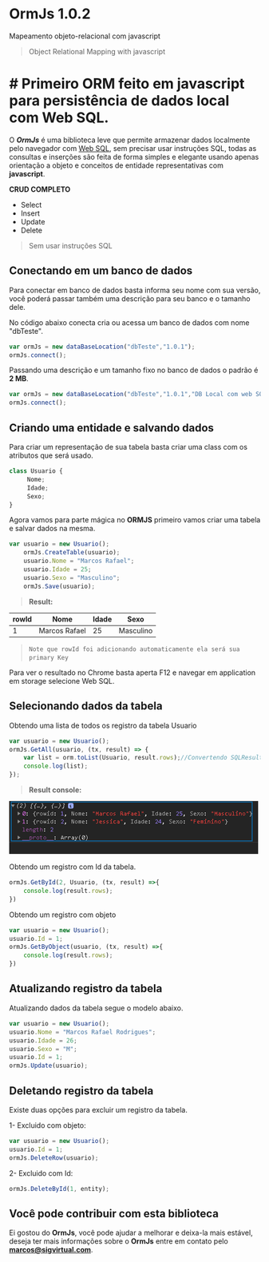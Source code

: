 #  OrmJs 1.0.2

Mapeamento objeto-relacional com javascript 
>Object Relational Mapping with javascript

# # Primeiro ORM feito em javascript para persistência de dados local com Web SQL.

O ***OrmJs*** é uma biblioteca leve que permite armazenar dados localmente pelo navegador com  [Web SQL]([https://developers.google.com/web/tools/chrome-devtools/storage/websql](https://developers.google.com/web/tools/chrome-devtools/storage/websql)), sem precisar usar instruções SQL, todas as consultas e inserções são feita de forma simples e elegante usando apenas orientação a objeto e conceitos de entidade representativas com **javascript**.

**CRUD COMPLETO**

 - Select
 - Insert
 - Update
 - Delete
 >Sem usar instruções SQL

## Conectando em um banco de dados

Para conectar em banco de dados basta informa seu nome com sua versão, você poderá passar também uma descrição para seu banco e o tamanho dele.

No código abaixo conecta cria ou acessa um banco de dados com nome "dbTeste".
```js
var ormJs = new dataBaseLocation("dbTeste","1.0.1");
ormJs.connect();
```
Passando uma descrição e um tamanho fixo no banco de dados o padrão é **2 MB**.
```js
var ormJs = new dataBaseLocation("dbTeste","1.0.1","DB Local com web SQL", (10*1024*2024)); //10 MB
ormJs.connect();
```

## Criando uma entidade e salvando dados
Para criar um representação de sua tabela basta criar uma class com os atributos que será usado.
```js
class Usuario {
     Nome;
     Idade;
     Sexo;
}
```
Agora vamos para parte mágica no **ORMJS** primeiro vamos criar uma tabela e salvar dados na mesma.
```js
var usuario = new Usuario();
    ormJs.CreateTable(usuario);
    usuario.Nome = "Marcos Rafael";
    usuario.Idade = 25;
    usuario.Sexo = "Masculino";
    ormJs.Save(usuario);
```


> **Result:** 

|  rowId |Nome            |Idade  | Sexo         
|--------|----------------|-------|---------|
|1|Marcos Rafael |25 | Masculino|

>`Note que rowId foi adicionando automaticamente ela será sua primary Key`

Para ver o resultado no Chrome basta aperta F12 e navegar em application em storage selecione Web SQL.

## Selecionando dados da tabela  
Obtendo uma lista de todos os registro da tabela Usuario
```js
var usuario = new Usuario();
ormJs.GetAll(usuario, (tx, result) => {
	var list = orm.toList(Usuario, result.rows);//Convertendo SQLResultSetRowList para List<Usuario>
	console.log(list);
});
```
> **Result console:** 
> 
!["OK"](https://raw.githubusercontent.com/Mrr66/OrmJs/master/img/list%20user.PNG)

Obtendo um registro com Id da tabela.
```js
ormJs.GetById(2, Usuario, (tx, result) =>{
    console.log(result.rows);
})
```

Obtendo um registro com objeto
```js
var usuario = new Usuario();
usuario.Id = 1;
ormJs.GetByObject(usuario, (tx, result) =>{
    console.log(result.rows);
})
```

## Atualizando registro da tabela

Atualizando dados da tabela segue o modelo abaixo.

```js
var usuario = new Usuario();
usuario.Nome = "Marcos Rafael Rodrigues";
usuario.Idade = 26;
usuario.Sexo = "M";
usuario.Id = 1;
ormJs.Update(usuario);
```

## Deletando registro da tabela
Existe duas opções para excluir um registro da tabela.

1- Excluido com objeto:
```js
var usuario = new Usuario();
usuario.Id = 1;
ormJs.DeleteRow(usuario);
```
2- Excluido com Id:
```js
ormJs.DeleteById(1, entity);
```

## Você pode contribuir com esta biblioteca 
Ei gostou do **OrmJs**, você pode ajudar a melhorar e deixa-la mais estável, deseja ter mais informações sobre o **OrmJs** entre em contato pelo **marcos@sigvirtual.com**.

